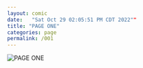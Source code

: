 ```yaml
---
layout: comic
date:   "Sat Oct 29 02:05:51 PM CDT 2022""
title: "PAGE ONE"
categories: page
permalink: /001
---
```

![PAGE ONE](lwflouisa.github.io/OnlyEyesForMe/pages/001.png)

